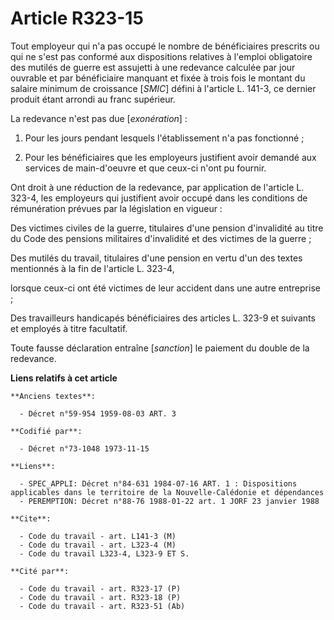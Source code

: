 # Article R323-15

Tout employeur qui n'a pas occupé le nombre de bénéficiaires prescrits ou qui ne s'est pas conformé aux dispositions
relatives à l'emploi obligatoire des mutilés de guerre est assujetti à une redevance calculée par jour ouvrable et par
bénéficiaire manquant et fixée à trois fois le montant du salaire minimum de croissance [*SMIC*] défini à l'article L. 141-3,
ce dernier produit étant arrondi au franc supérieur.

La redevance n'est pas due [*exonération*] :

1. Pour les jours pendant lesquels l'établissement n'a pas fonctionné ;

2. Pour les bénéficiaires que les employeurs justifient avoir demandé aux services de main-d'oeuvre et que ceux-ci n'ont pu
fournir.

Ont droit à une réduction de la redevance, par application de l'article L. 323-4, les employeurs qui justifient avoir occupé
dans les conditions de rémunération prévues par la législation en vigueur :

Des victimes civiles de la guerre, titulaires d'une pension d'invalidité au titre du Code des pensions militaires
d'invalidité et des victimes de la guerre ;

Des mutilés du travail, titulaires d'une pension en vertu d'un des textes mentionnés à la fin de l'article L. 323-4,

lorsque ceux-ci ont été victimes de leur accident dans une autre entreprise ;

Des travailleurs handicapés bénéficiaires des articles L. 323-9 et suivants et employés à titre facultatif.

Toute fausse déclaration entraîne [*sanction*] le paiement du double de la redevance.

**Liens relatifs à cet article**

	**Anciens textes**:

	  - Décret n°59-954 1959-08-03 ART. 3

	**Codifié par**:

	  - Décret n°73-1048 1973-11-15

	**Liens**:

	  - SPEC_APPLI: Décret n°84-631 1984-07-16 ART. 1 : Dispositions applicables dans le territoire de la Nouvelle-Calédonie et dépendances
	  - PEREMPTION: Décret n°88-76 1988-01-22 art. 1 JORF 23 janvier 1988

	**Cite**:

	  - Code du travail - art. L141-3 (M)
	  - Code du travail - art. L323-4 (M)
	  - Code du travail L323-4, L323-9 ET S.

	**Cité par**:

	  - Code du travail - art. R323-17 (P)
	  - Code du travail - art. R323-18 (P)
	  - Code du travail - art. R323-51 (Ab)
